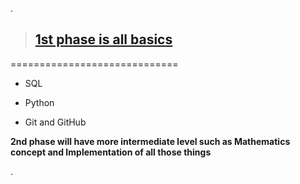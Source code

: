 .



> ## [1st phase is all basics](https://app.slack.com/client/T04DK5F8UPJ/C04CSH2CJ9K)

=============================

- SQL

- Python

- Git and GitHub


**2nd phase will have more intermediate level such as Mathematics concept and Implementation of all those things**


.
